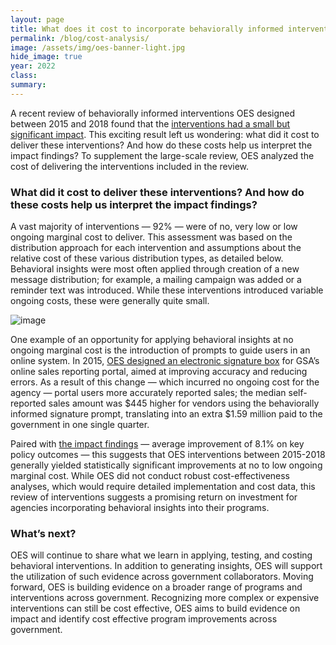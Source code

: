 ```yaml
---	
layout: page	
title: What does it cost to incorporate behaviorally informed interventions within government programs?
permalink: /blog/cost-analysis/	
image: /assets/img/oes-banner-light.jpg
hide_image: true
year: 2022
class:	
summary: 	
---	
```


A recent review of behaviorally informed interventions OES designed between 2015 and 2018 found that the <a href="https://oes.gsa.gov/blog/meta-analysis-part-1/">interventions had a small but significant impact</a>. This exciting result left us wondering: what did it cost to deliver these interventions? And how do these costs help us interpret the impact findings? To supplement the large-scale review, OES analyzed the cost of delivering the interventions included in the review. 

### What did it cost to deliver these interventions? And how do these costs help us interpret the impact findings? 

A vast majority of interventions — 92% — were of no, very low or low ongoing marginal cost to deliver. This assessment was based on the distribution approach for each intervention and assumptions about the relative cost of these various distribution types, as detailed below. Behavioral insights were most often applied through creation of a new message distribution; for example, a mailing campaign was added or a reminder text was introduced. While these interventions introduced variable ongoing costs, these were generally quite small. 

![image]({{site.baseurl}}/assets/img/project-images/table-oes-cost-analysis.png)

One example of an opportunity for applying behavioral insights at no ongoing marginal cost is the introduction of prompts to guide users in an online system. In 2015, <a href="https://oes.gsa.gov/projects/iff-reporting-errors/">OES designed an electronic signature box</a> for GSA’s online sales reporting portal, aimed at improving accuracy and reducing errors. As a result of this change — which incurred no ongoing cost for the agency — portal users more accurately reported sales; the median self-reported sales amount was $445 higher for vendors using the behaviorally informed signature prompt, translating into an extra $1.59 million paid to the government in one single quarter.  

Paired with <a href="https://oes.gsa.gov/blog/meta-analysis-part-1/">the impact findings</a> — average improvement of 8.1% on key policy outcomes — this suggests that OES interventions between 2015-2018 generally yielded statistically significant improvements at no to low ongoing marginal cost. While OES did not conduct robust cost-effectiveness analyses, which would require detailed implementation and cost data, this review of interventions suggests a promising return on investment for agencies incorporating behavioral insights into their programs.

### What’s next? 

OES will continue to share what we learn in applying, testing, and costing behavioral interventions. In addition to generating insights, OES will support the utilization of such evidence across government collaborators. Moving forward, OES is building evidence on a broader range of programs and interventions across government. Recognizing more complex or expensive interventions can still be cost effective, OES aims to build evidence on impact and identify cost effective program improvements across government. 
